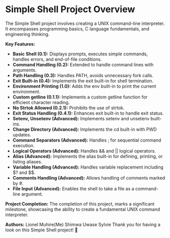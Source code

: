 # Simple Shell Project Overview

The Simple Shell project involves creating a UNIX command-line interpreter. It encompasses programming basics, C language fundamentals, and engineering thinking.

**Key Features:**
- **Basic Shell (0.1):** Displays prompts, executes simple commands, handles errors, and end-of-file conditions.
- **Command Handling (0.2):** Extended to handle command lines with arguments.
- **Path Handling (0.3):** Handles PATH, avoids unnecessary fork calls.
- **Exit Built-in (0.4):** Implements the exit built-in for shell termination.
- **Environment Printing (1.0):** Adds the env built-in to print the current environment.
- **Custom getline (0.1.1):** Implements a custom getline function for efficient character reading.
- **No Strtok Allowed (0.2.1):** Prohibits the use of strtok.
- **Exit Status Handling (0.4.1):** Enhances exit built-in to handle exit status.
- **Setenv, Unsetenv (Advanced):** Implements setenv and unsetenv built-ins.
- **Change Directory (Advanced):** Implements the cd built-in with PWD updates.
- **Command Separators (Advanced):** Handles ; for sequential command execution.
- **Logical Operators (Advanced):** Handles && and || logical operators.
- **Alias (Advanced):** Implements the alias built-in for defining, printing, or listing aliases.
- **Variable Handling (Advanced):** Handles variable replacement including $? and $$.
- **Comments Handling (Advanced):** Allows handling of comments marked by #.
- **File Input (Advanced):** Enables the shell to take a file as a command-line argument.

**Project Completion:**
The completion of this project, marks a significant milestone, showcasing the ability to create a fundamental UNIX command interpreter.

**Authors:**
Lionel Muhire(Me)
Shimwa Uwase Sylvie
Thank you for having a look on this Simple Shell project! 🚀
